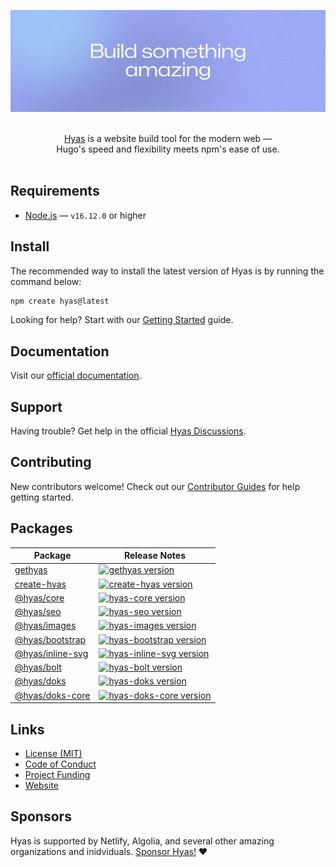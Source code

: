 ![Build something amazing](.github/assets/banner.png)

<p align="center">
  <br/>
  <a href="https://gethyas.com/">Hyas</a> is a website build tool for the modern web &mdash;
  <br/>
  Hugo's speed and flexibility meets npm's 
   ease of use.
  <br/><br/>
</p>

## Requirements

- [Node.js](https://nodejs.org/) — `v16.12.0` or higher

## Install

The recommended way to install the latest version of Hyas is by running the command below:

```bash
npm create hyas@latest
```

Looking for help? Start with our [Getting Started](https://docs.gethyas.com/start-here/getting-started/) guide.

## Documentation

Visit our [official documentation](https://docs.gethyas.com/).

## Support

Having trouble? Get help in the official [Hyas Discussions](https://github.com/gethyas/hyas/discussions).

## Contributing

New contributors welcome! Check out our [Contributor Guides](https://docs.gethyas.com/contribute/) for help getting started.

## Packages

| Package | Release Notes |
| --- | --- |
| [gethyas](https://github.com/gethyas/hyas) | [![gethyas version](https://img.shields.io/npm/v/gethyas.svg?label=%20)](https://github.com/gethyas/hyas/releases/latest)|
| [create-hyas](https://github.com/gethyas/create-hyas) | [![create-hyas version](https://img.shields.io/npm/v/create-hyas.svg?label=%20)](https://github.com/gethyas/create-hyas/releases/latest) |
| [@hyas/core](https://github.com/gethyas/core) | [![hyas-core version](https://img.shields.io/npm/v/@hyas/core.svg?label=%20)](https://github.com/gethyas/core/releases/latest) |
| [@hyas/seo](https://github.com/gethyas/seo) | [![hyas-seo version](https://img.shields.io/npm/v/@hyas/seo.svg?label=%20)](https://github.com/gethyas/seo/releases/latest) |
| [@hyas/images](https://github.com/gethyas/images) | [![hyas-images version](https://img.shields.io/npm/v/@hyas/images.svg?label=%20)](https://github.com/gethyas/images/releases/latest) |
| [@hyas/bootstrap](https://github.com/gethyas/bootstrap) | [![hyas-bootstrap version](https://img.shields.io/npm/v/@hyas/bootstrap.svg?label=%20)](https://github.com/gethyas/bootstrap/releases/latest) |
| [@hyas/inline-svg](https://github.com/gethyas/inline-svg) | [![hyas-inline-svg version](https://img.shields.io/npm/v/@hyas/inline-svg.svg?label=%20)](https://github.com/gethyas/inline-svg/releases/latest) |
| [@hyas/bolt](https://github.com/gethyas/bolt) | [![hyas-bolt version](https://img.shields.io/npm/v/@hyas/bolt.svg?label=%20)](https://github.com/gethyas/bolt/releases/latest) |
| [@hyas/doks](https://github.com/gethyas/doks) | [![hyas-doks version](https://img.shields.io/npm/v/@hyas/doks.svg?label=%20)](https://github.com/gethyas/doks/releases/latest) |
| [@hyas/doks-core](https://github.com/gethyas/doks-core) | [![hyas-doks-core version](https://img.shields.io/npm/v/@hyas/doks-core.svg?label=%20)](https://github.com/gethyas/doks-core/releases/latest) |

## Links

- [License (MIT)](LICENSE)
- [Code of Conduct](https://github.com/gethyas/.github/blob/main/CODE_OF_CONDUCT.md)
- [Project Funding](https://github.com/gethyas/.github/blob/main/FUNDING.md)
- [Website](https://gethyas.com/)

## Sponsors

Hyas is supported by Netlify, Algolia, and several other amazing organizations and inidviduals. [Sponsor Hyas!](https://github.com/gethyas/.github/blob/main/FUNDING.md) ❤️
